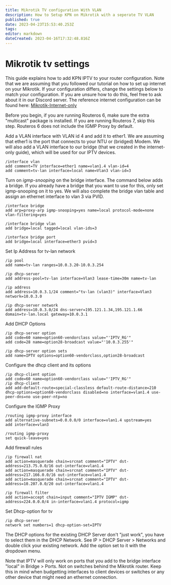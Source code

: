 ```yaml
---
title: Mikrotik TV configuration With VLAN
description: How to Setup KPN on Mikrotik with a seperate TV VLAN
published: true
date: 2023-04-23T15:53:40.253Z
tags: 
editor: markdown
dateCreated: 2023-04-16T17:32:48.816Z
---
```


# Mikrotik tv settings

This guide explains how to add KPN IPTV to your router configuration. Note that we are assuming that you followed our tutorial on how to set up internet on your Mikrotik. If your configuration differs, change the settings below to match your configuration. If you are unsure how to do this, feel free to ask about it in our Discord server. The reference internet configuration can be found here: [Mikrotik-Internet-only](/guides/mikrotik/kpn/Mikrotik-Internet-only.md)

Before you begin, if you are running Routeros 6, make sure the extra "multicast" package is installed. If you are running Routeros 7, skip this step. Routeros 6 does not include the IGMP Proxy by default.

Add a VLAN interface with VLAN id 4 and add it to ether1. We are assuming that ether1 is the port that connects to your NTU or (bridged) Modem. We will also add a VLAN interface to our bridge (that we created in the internet-only guide), which will be used for our IPTV devices. 
```
/interface vlan
add comment=TV interface=ether1 name=vlan1.4 vlan-id=4
add comment=tv-lan interface=local name=Vlan3 vlan-id=3
```

Turn on *igmp-snooping* on the bridge interface. The command below adds a bridge. If you already have a bridge that you want to use for this, only set igmp-snooping on it to yes. We will also complete the bridge vlan table and assign an ethernet interface to vlan 3 via PVID. 
```
/interface bridge
add arp=proxy-arp igmp-snooping=yes name=local protocol-mode=none vlan-filtering=yes

/interface bridge vlan
add bridge=local tagged=local vlan-ids=3

/interface bridge port
add bridge=local interface=ether3 pvid=3
```

Set Ip Address for tv-lan network
```
/ip pool
add name=tv-lan ranges=10.0.3.20-10.0.3.254

/ip dhcp-server
add address-pool=tv-lan interface=Vlan3 lease-time=30m name=tv-lan

/ip address
add address=10.0.3.1/24 comment="tv-lan (vlan3)" interface=Vlan3 network=10.0.3.0

/ip dhcp-server network
add address=10.0.3.0/24 dns-server=195.121.1.34,195.121.1.66 domain=tv-lan.local gateway=10.0.3.1
```

Add DHCP Options
```
/ip dhcp-server option
add code=60 name=option60-vendorclass value="'IPTV_RG'"
add code=28 name=option28-broadcast value="'10.0.3.255'"

/ip dhcp-server option sets
add name=IPTV options=option60-vendorclass,option28-broadcast
```

Configure the dhcp client and its options
```
/ip dhcp-client option
add code=60 name=option60-vendorclass value="'IPTV_RG'"
/ip dhcp-client
add add-default-route=special-classless default-route-distance=210 dhcp-options=option60-vendorclass disabled=no interface=vlan1.4 use-peer-dns=no use-peer-ntp=no
```

Configure the IGMP Proxy
```
/routing igmp-proxy interface
add alternative-subnets=0.0.0.0/0 interface=vlan1.4 upstream=yes
add interface=vlan3

/routing igmp-proxy
set quick-leave=yes
```

Add firewall rules
```
/ip firewall nat
add action=masquerade chain=srcnat comment="IPTV" dst-address=213.75.0.0/16 out-interface=vlan1.4
add action=masquerade chain=srcnat comment="IPTV" dst-address=217.166.0.0/16 out-interface=vlan1.4
add action=masquerade chain=srcnat comment="IPTV" dst-address=10.207.0.0/20 out-interface=vlan1.4

/ip firewall filter
add action=accept chain=input comment="IPTV IGMP" dst-address=224.0.0.0/4 in-interface=vlan1.4 protocol=igmp
```

Set Dhcp-option for tv
```
/ip dhcp-server 
network set numbers=1 dhcp-option-set=IPTV
```

The DHCP options for the existing DHCP Server don't "just work", you have to select them in the DHCP Network. See IP > DHCP Server > Networks and double click your existing network. Add the option set to it with the dropdown menu.

Note that IPTV will only work on ports that you add to the bridge interface "local" in Bridge > Ports. Not on switches behind the Mikrotik router. Keep this in mind when budgetting interfaces to client devices or switches or any other device that might need an ethernet connection. 
